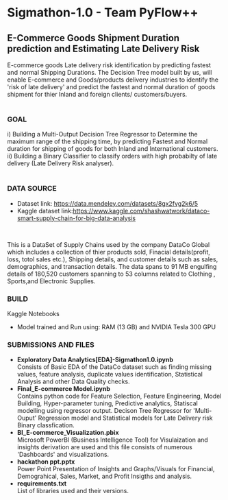 # Sigmathon-1.0 - Team PyFlow++
## E-Commerce Goods Shipment Duration prediction and Estimating Late Delivery Risk 
E-commerce goods Late delivery risk identification by predicting fastest and normal Shipping Durations. The Decision Tree model built by us, will enable E-commerce and Goods/products delivery industries to identify the 'risk of late delivery' and predict the fastest and normal duration of goods shipment for thier Inland and foreign clients/ customers/buyers.<br>
<br>
### GOAL <br>
i) Building a Multi-Output Decision Tree Regressor to Determine the maximum range of the shipping time, by predicting Fastest and Normal duration for shipping of goods for both Inland and International customers.<br>
ii) Building  a Binary Classifier to classify orders with high probabilty of late delivery (Late Delivery Risk analyser). 
<br>
<br>
### DATA SOURCE
* Dataset link: https://data.mendeley.com/datasets/8gx2fvg2k6/5 
* Kaggle dataset link:https://www.kaggle.com/shashwatwork/dataco-smart-supply-chain-for-big-data-analysis
<br>
<p>This is a DataSet of Supply Chains used by the company DataCo Global which includes a collection of thier products sold, Finacial details(profit, loss, totol sales etc.), Shipping details, and customer details such as sales, demographics, and transaction details. The data spans to 91 MB engulfing details of 180,520 customers spanning to 53 columns related to Clothing , Sports,and Electronic Supplies.</p>

### BUILD
Kaggle Notebooks<br>
* Model trained and Run using: RAM (13 GB) and NVIDIA Tesla 300 GPU <br>
### SUBMISSIONS AND FILES <br>
- **Exploratory Data Analytics[EDA]-Sigmathon1.0.ipynb**<br>
Consists of Basic EDA of the DataCo dataset such as finding missing values, feature analysis, duplicate values identification, Statistical Analysis and other Data Quality checks.<br>
- **Final_E-commerce Model.ipynb**<br>
Contains python code for Feature Selection, Feature Engineering, Model Building, Hyper-parameter tuning, Predictive analytics, Statiscal modelling using regressor output. Decison Tree Regressor for 'Multi-Ouput' Regression model and Statistical models for Late Delivery risk Binary classfication.<br>
- **BI_E-commerce_Visualization.pbix**<br>
Microsoft PowerBI (Business Intelligence Tool) for Visulaization and insights derivation are used and this file consists of numerous 'Dashboards' and visualizations.<br>
- **hackathon ppt.pptx**<br>
Power Point Presentation of Insights and Graphs/Visuals for Financial, Demograhical, Sales, Market, and Profit Insigths and analysis.<br>
- **requirements.txt**<br>
List of libraries used and their versions.<br>
  

